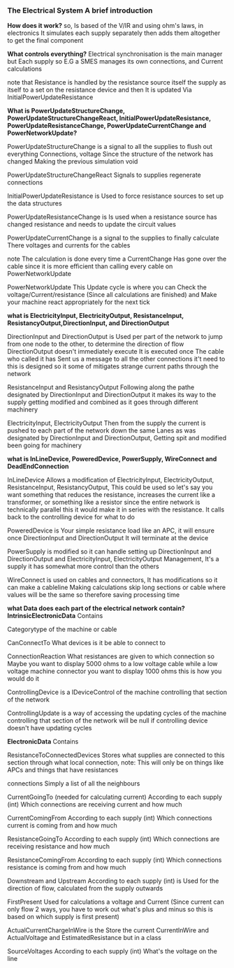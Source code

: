 ### The Electrical System A brief introduction
**How does it work?**
so, Is based of the V/IR and using ohm's laws, in electronics 
It simulates each supply separately then adds them altogether to get the final component 

**What controls everything?**
Electrical synchronisation is the main manager but 
Each supply so E.G a SMES manages its own connections, and Current calculations

note that Resistance is handled by the resistance source itself the supply as itself to a set on the resistance device and then It is updated Via InitialPowerUpdateResistance

**What is PowerUpdateStructureChange, PowerUpdateStructureChangeReact, InitialPowerUpdateResistance, PowerUpdateResistanceChange, PowerUpdateCurrentChange and PowerNetworkUpdate?**

PowerUpdateStructureChange 
is a signal to all the supplies to flush out everything Connections, voltage Since the structure of the network has changed Making the previous simulation void

PowerUpdateStructureChangeReact 
Signals to supplies regenerate connections

InitialPowerUpdateResistance 
is Used to force resistance sources to set up the data structures 

PowerUpdateResistanceChange
is Is used when a resistance source has changed resistance and needs to update the circuit values
 
PowerUpdateCurrentChange 
is a signal to the supplies to finally calculate There voltages and currents for the cables 

note The calculation is done every time a  CurrentChange Has gone over the cable since it is more efficient than calling every cable on  PowerNetworkUpdate

PowerNetworkUpdate
This Update cycle is where you can Check the voltage/Current/resistance (Since all calculations are finished) and Make your machine react appropriately for the next tick 

**what is ElectricityInput,  ElectricityOutput, ResistanceInput, ResistancyOutput,DirectionInput, and DirectionOutput**

DirectionInput and DirectionOutput
is Used per part of the network to jump from one node to the other, to determine the direction of flow 
DirectionOutput doesn't immediately execute  It is executed once The cable who  called it has Sent us a message to all the other connections it't need to this is designed so it some of mitigates strange current paths through the network

ResistanceInput and ResistancyOutput
Following along the pathe designated by DirectionInput and DirectionOutput it makes its way to the supply getting modified and combined as it goes through different machinery

ElectricityInput, ElectricityOutput
Then from the supply the current is pushed to each part of the network down the same Lanes as was designated by DirectionInput and DirectionOutput, Getting spit and modified been going for machinery


**what is InLineDevice, PoweredDevice, PowerSupply, WireConnect and DeadEndConnection**

InLineDevice  Allows a modification of ElectricityInput,  ElectricityOutput, ResistanceInput, ResistancyOutput, This could be used so let's say you want something that reduces the resistance, increases the current like a transformer,  or something like a resistor since the entire network is technically parallel this it would make it in series with the resistance.
It calls back to the controlling device for what to do

PoweredDevice
is Your simple resistance load like an APC, it will ensure once DirectionInput and DirectionOutput It will terminate at the device 

PowerSupply 
is modified so it can handle setting up  DirectionInput and DirectionOutput and  ElectricityInput, ElectricityOutput Management, It's a supply it has somewhat more control than the others

WireConnect 
is used on cables and connectors, It has modifications so it can make a cableline Making calculations skip long sections or cable where values will be the same so therefore saving processing time

**what Data does each part of the electrical network contain?**
**IntrinsicElectronicData**
Contains 

Categorytype 
of the machine or cable

CanConnectTo 
What devices is it be able to connect to

ConnectionReaction 
What resistances are given to which connection so Maybe you want to display 5000 ohms to a low voltage cable while a low voltage machine connector you want to display 1000 ohms this is how you would do it

ControllingDevice
 is a IDeviceControl of the machine controlling that section of the network

ControllingUpdate
is a way of accessing the updating cycles of the machine controlling that section of the network will be null if controlling device doesn't have  updating cycles


**ElectronicData**
Contains 

ResistanceToConnectedDevices
Stores what supplies are connected to this section through what local connection, 
note: This will only be on things like APCs and things that have resistances

connections
Simply a list of all the neighbours

CurrentGoingTo (needed for calculating current)
According to each supply (int)
Which connections are receiving current and how much

CurrentComingFrom
According to each supply (int)
Which connections current is coming from and how much

ResistanceGoingTo
According to each supply (int)
Which connections are receiving resistance and how much

ResistanceComingFrom
According to each supply (int)
Which connections resistance is coming from and how much

Downstream and Upstream
According to each supply (int)
is Used for the direction of flow, calculated from the supply outwards 

FirstPresent
Used for calculations a voltage and Current 
(Since current can only flow 2 ways, you have to work out what's plus and minus so this is based on which supply is first present)

ActualCurrentChargeInWire
is the Store the current CurrentInWire and ActualVoltage and EstimatedResistance but in a class

SourceVoltages
According to each supply (int)
What's the voltage on the line